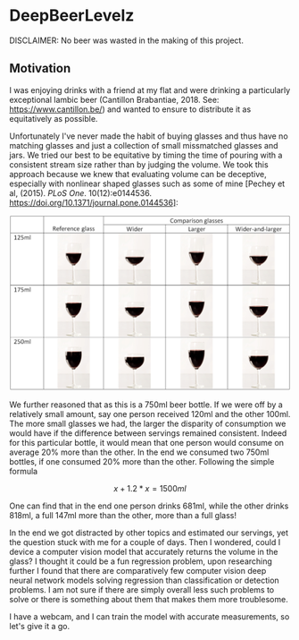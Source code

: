 # DeepBeerLevelz

DISCLAIMER: No beer was wasted in the making of this project.

## Motivation

I was enjoying drinks with a friend at my flat and were drinking a particularly exceptional lambic beer (Cantillon Brabantiae, 2018. See: https://www.cantillon.be/) and wanted to ensure to distribute it as equitatively as possible.

Unfortunately I've never made the habit of buying glasses and thus have no matching glasses and just a collection of small missmatched glasses and jars. We tried our best to be equitative by timing the time of pouring with a consistent stream size rather than by judging the volume. We took this approach because we knew that evaluating volume can be deceptive, especially with nonlinear shaped glasses such as some of mine [Pechey et al, (2015). *PLoS One*. 10(12):e0144536. https://doi.org/10.1371/journal.pone.0144536]:

<img src="notebook_images/wine_glasses.png" alt="Glasses_wine" style="width: 600px;"/>

We further reasoned that as this is a 750ml beer bottle. If we were off by a relatively small amount, say one person received 120ml and the other 100ml. The more small glasses we had, the larger the disparity of consumption we would have if the difference between servings remained consistent. Indeed for this particular bottle, it would mean that one person would consume on average 20% more than the other. In the end we consumed two 750ml bottles, if one consumed 20% more than the other. Following the simple formula

$$
x + 1.2*x = 1500ml
$$

One can find that in the end one person drinks 681ml, while the other drinks 818ml, a full 147ml more than the other, more than a full glass!

In the end we got distracted by other topics and estimated our servings, yet the question stuck with me for a couple of days. Then I wondered, could I device a computer vision model that accurately returns the volume in the glass? I thought it could be a fun regression problem, upon researching further I found that there are comparatively few computer vision deep neural network models solving regression than classification or detection problems. I am not sure if there are simply overall less such problems to solve or there is something about them that makes them more troublesome.

I have a webcam, and I can train the model with accurate measurements, so let's give it a go.